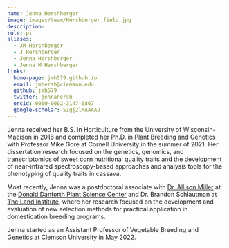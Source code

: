 ```yaml
---
name: Jenna Hershberger
image: images/team/Hershberger_field.jpg
description:
role: pi
aliases:
  - JM Hershberger
  - J Hershberger
  - Jenna Hershberger
  - Jenna M Hershberger
links:
  home-page: jmh579.github.io
  email: jmhersh@clemson.edu
  github: jmh579
  twitter: jennahersh
  orcid: 0000-0002-3147-6867
  google-scholar: S1gj2lMAAAAJ
---
```

Jenna received her B.S. in Horticulture from the University of Wisconsin-Madison in 2016 and completed her Ph.D. in Plant Breeding and Genetics with Professor Mike Gore at Cornell University in the summer of 2021.
Her dissertation research focused on the genetics, genomics, and transcriptomics of sweet corn nutritional quality traits and the development of near-infrared spectroscopy-based approaches and analysis tools for the phenotyping of quality traits in cassava.

Most recently, Jenna was a postdoctoral associate with [Dr. Allison Miller](https://www.perennialplantdiversity.org) at the [Donald Danforth Plant Science Center](https://www.danforthcenter.org) and Dr. Brandon Schlautman at [The Land Institute](https://landinstitute.org), where her research focused on the development and evaluation of new selection methods for practical application in domestication breeding programs.

Jenna started as an Assistant Professor of Vegetable Breeding and Genetics at Clemson University in May 2022.
